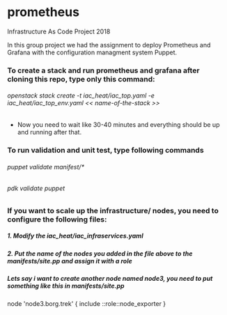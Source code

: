 # prometheus
Infrastructure As Code Project 2018

In this group project we had the assignment to deploy Prometheus and Grafana with the configuration managment system Puppet.

### To create a stack and run prometheus and grafana after cloning this repo, type only this command:
###### openstack stack create -t iac_heat/iac_top.yaml -e iac_heat/iac_top_env.yaml << name-of-the-stack >>
- Now you need to wait like 30-40 minutes and everything should be up and running after that.

### To run validation and unit test, type following commands
###### puppet validate manifest/*
###### pdk validate puppet


### If you want to scale up the infrastructure/ nodes, you need to configure the following files:
##### 1. Modify the iac_heat/iac_infraservices.yaml
##### 2. Put the name of the nodes you added in the file above to the manifests/site.pp and assign it with a role
##### Lets say i want to create another node named node3, you need to put something like this in manifests/site.pp
node 'node3.borg.trek' {
  include ::role::node_exporter
}



